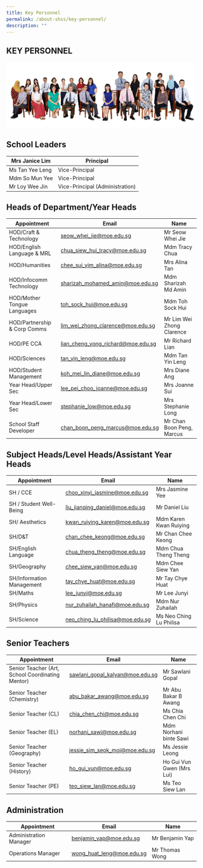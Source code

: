 ```yaml
---
title: Key Personnel
permalink: /about-shss/key-personnel/
description: ""
---
```

KEY PERSONNEL
-------------
![](/images/Staff/SL%20and%20MM%202.jpg)

School Leaders
--------------
<table>
<thead>
  <tr>
    <th>Mrs Janice Lim</th>
    <th>Principal<br></th>
  </tr>
</thead>
<tbody>
  <tr>
    <td>Ms Tan Yee Leng</td>
    <td>Vice-Principal</td>
  </tr>
  <tr>
    <td>Mdm So Mun Yee</td>
    <td>Vice-Principal</td>
  </tr>
  <tr>
    <td>Mr Loy Wee Jin </td>
    <td>Vice-Principal (Administration)</td>
  </tr>
</tbody>
</table>


Heads of Department/Year Heads
------------------------------

<table>
<thead>
  <tr>
    <th>Appointment</th>
    <th>Email</th>
    <th>Name</th>
  </tr>
</thead>
<tbody>
  <tr>
    <td>HOD/Craft &amp; Technology</td>
    <td><a href="mailto:seow_whei_jie@moe.edu.sg">seow_whei_jie@moe.edu.sg</a></td>
    <td>Mr Seow Whei Jie</td>
  </tr>
  <tr>
    <td>HOD/English Language &amp; MRL</td>
    <td><a href="mailto:chua_siew_hui_tracy@moe.edu.sg">chua_siew_hui_tracy@moe.edu.sg</a></td>
    <td>Mdm Tracy Chua</td>
  </tr>
  <tr>
    <td>HOD/Humanities</td>
    <td><a href="mailto:chua_hwee_pheng@moe.edu.sg">chee_sui_yim_alina@moe.edu.sg</a></td>
    <td>Mrs Alina Tan</td>
  </tr>
  <tr>
    <td>HOD/Infocomm Technology</td>
    <td><a href="mailto:sharizah_mohamed_amin@moe.edu.sg">sharizah_mohamed_amin@moe.edu.sg</a></td>
    <td>Mdm Sharizah Md Amin</td>
  </tr>
  <tr>
    <td>HOD/Mother Tongue Languages </td>
    <td><a href="mailto:toh_sock_hui@moe.edu.sg">toh_sock_hui@moe.edu.sg</a></td>
    <td>Mdm Toh Sock Hui</td>
  </tr>
  <tr>
    <td>HOD/Partnership &amp; Corp Comms</td>
    <td><a href="mailto:lim_wei_zhong_clarence@moe.edu.sg">lim_wei_zhong_clarence@moe.edu.sg</a></td>
    <td>Mr Lim Wei Zhong Clarence</td>
  </tr>
  <tr>
    <td>HOD/PE CCA</td>
    <td><a href="mailto:lian_cheng_yong_richard@moe.edu.sg">lian_cheng_yong_richard@moe.edu.sg</a></td>
    <td>Mr Richard Lian</td>
  </tr>
  <tr>
    <td>HOD/Sciences</td>
    <td><a href="mailto:tan_yin_leng@moe.edu.sg">tan_yin_leng@moe.edu.sg</a></td>
    <td>Mdm Tan Yin Leng</td>
  </tr>
  <tr>
    <td>HOD/Student Management  </td>
    <td><a href="mailto:koh_mei_lin_diane@moe.edu.sg">koh_mei_lin_diane@moe.edu.sg</a></td>
    <td>Mrs Diane Ang</td>
  </tr>
  <tr>
    <td>Year Head/Upper Sec</td>
    <td><a href="mailto:lee_pei_choo_joanne@moe.edu.sg">lee_pei_choo_joanne@moe.edu.sg</a></td>
    <td>Mrs Joanne Sui</td>
  </tr>
  <tr>
    <td>Year Head/Lower Sec</td>
    <td><a href="mailto:moe.edu.sgstephanie_low@moe.edu.sg">stephanie_low@moe.edu.sg</a></td>
    <td>Mrs Stephanie Long</td>
  </tr>
  <tr>
    <td>School Staff Developer</td>
    <td><a href="mailto:chan_boon_peng_marcus@moe.edu.sg">chan_boon_peng_marcus@moe.edu.sg</a></td>
    <td>Mr Chan Boon Peng, Marcus</td>
  </tr>
</tbody>
</table>


Subject Heads/Level Heads/Assistant Year Heads
----------------------------------------------

<table>
<thead>
  <tr>
    <th>Appointment</th>
    <th>Email</th>
    <th>Name</th>
  </tr>
</thead>
<tbody>
  <tr>
    <td>SH / CCE</td>
    <td><a href="mailto:choo_xinyi_jasmine@moe.edu.sg">choo_xinyi_jasmine@moe.edu.sg</a></td>
    <td>Mrs Jasmine Yee</td>
  </tr>
  <tr>
    <td>SH / Student Well-Being</td>
    <td><a href="mailto:liu_jianqing_daniel@moe.edu.sg">liu_jianqing_daniel@moe.edu.sg</a></td>
    <td>Mr Daniel Liu</td>
  </tr>
  <tr>
    <td>SH/ Aesthetics</td>
    <td><a href="mailto:neo_ching_lu_philisa@moe.edu.sg"> kwan_ruiying_karen@moe.edu.sg</a></td>
    <td>Mdm Karen Kwan Ruiying</td>
  </tr>
  <tr>
    <td>SH/D&amp;T</td>
    <td><a href="mailto:chan_chee_keong@moe.edu.sg">chan_chee_keong@moe.edu.sg</a></td>
    <td>Mr Chan Chee Keong</td>
  </tr>
  <tr>
    <td>SH/English Language</td>
    <td><a href="mailto:chua_theng_theng@moe.edu.sg">chua_theng_theng@moe.edu.sg</a></td>
    <td>Mdm Chua Theng Theng</td>
  </tr>
  <tr>
    <td>SH/Geography</td>
    <td><a href="mailto:chee_siew_yan@moe.edu.sg">chee_siew_yan@moe.edu.sg</a></td>
    <td>Mdm Chee Siew Yan</td>
  </tr>
  <tr>
    <td>SH/Information Management</td>
    <td><a href="mailto:tay_chye_huat@moe.edu.sg">tay_chye_huat@moe.edu.sg</a></td>
    <td>Mr Tay Chye Huat</td>
  </tr>
  <tr>
    <td>SH/Maths</td>
    <td><a href="mailto:lee_junyi@moe.edu.sg">lee_junyi@moe.edu.sg</a></td>
    <td>Mr Lee Junyi</td>
  </tr>
  <tr>
    <td>SH/Physics</td>
    <td><a href="mailto:nur_zuhailah_hanafi@moe.edu.sg">nur_zuhailah_hanafi@moe.edu.sg</a></td>
    <td>Mdm Nur Zuhailah</td>
  </tr>
  <tr>
    <td>SH/Science </td>
    <td><a href="mailto:neo_ching_lu_philisa@moe.edu.sg">neo_ching_lu_philisa@moe.edu.sg</a></td>
    <td>Ms Neo Ching Lu Philisa</td>
  </tr>
</tbody>
</table>


Senior Teachers
---------------

<table>
<thead>
  <tr>
    <th>Appointment</th>
    <th>Email</th>
    <th>Name</th>
  </tr>
</thead>
<tbody>
  <tr>
    <td>Senior Teacher (Art, School Coordinating Mentor)</td>
    <td><a href="mailto:sawlani_gopal_kalyan@moe.edu.sg">sawlani_gopal_kalyan@moe.edu.sg</a></td>
    <td>Mr Sawlani Gopal</td>
  </tr>
  <tr>
    <td>Senior Teacher (Chemistry)</td>
    <td><a href="mailto:abu_bakar_awang@moe.edu.sg">abu_bakar_awang@moe.edu.sg</a></td>
    <td>Mr Abu Bakar B Awang</td>
  </tr>
  <tr>
    <td>Senior Teacher (CL)</td>
    <td><a href="mailto:chia_chen_chi@moe.edu.sg">chia_chen_chi@moe.edu.sg</a></td>
    <td>Ms Chia Chen Chi</td>
  </tr>
  <tr>
    <td>Senior Teacher (EL)</td>
    <td><a href="mailto:norhani_sawi@moe.edu.sg">norhani_sawi@moe.edu.sg</a></td>
    <td>Mdm Norhani binte Sawi</td>
  </tr>
  <tr>
    <td>Senior Teacher (Geography)</td>
    <td><a href="mailto:jessie_sim_seok_moi@moe.edu.sg">jessie_sim_seok_moi@moe.edu.sg</a></td>
    <td>Ms Jessie Leong</td>
  </tr>
  <tr>
    <td>Senior Teacher (History)</td>
    <td><a href="mailto:ho_gui_vun@moe.edu.sg">ho_gui_vun@moe.edu.sg</a></td>
    <td>Ho Gui Vun Gwen (Mrs Lui) </td>
  </tr>
  <tr>
    <td>Senior Teacher (PE)</td>
    <td><a href="mailto:teo_siew_lan@moe.edu.sg">teo_siew_lan@</a><a href="mailto:teo_siew_lan@moe.edu.sg">moe.edu.sg</a></td>
    <td>Ms Teo Siew Lan</td>
  </tr>
</tbody>
</table>

Administration
--------------

<table>
<thead>
  <tr>
    <th>Appointment</th>
    <th>Email</th>
    <th>Name</th>
  </tr>
</thead>
<tbody>
  <tr>
    <td>Administration Manager</td>
    <td><a href="mailto:benjamin_yap@moe.edu.sg" target="_blank" rel="noopener noreferrer">benjamin_yap@moe.edu.sg</a><br></td>
    <td>Mr Benjamin Yap </td>
  </tr>
  <tr>
    <td>Operations Manager</td>
    <td><a href="mailto:wong_huat_leng@moe.edu.sg" target="_blank" rel="noopener noreferrer">wong_huat_leng@moe.edu.sg</a><br></td>
    <td>Mr Thomas Wong </td>
  </tr>
</tbody>
</table>